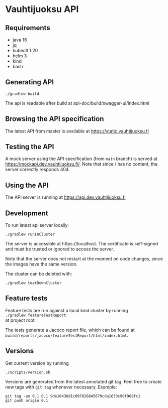 # Vauhtijuoksu API

## Requirements
* java 16
* jq
* kubectl 1.20
* helm 3
* kind
* bash

## Generating API
```shell
./gradlew build
```
The api is readable after build at api-doc/build/swagger-ui/index.html

## Browsing the API specification
The latest API from master is available at https://static.vauhtijuoksu.fi

## Testing the API
A mock server using the API specification (from `main` branch) is served at https://mockapi.dev.vauhtijuoksu.fi/.
Note that since / has no content, the server correctly responds 404.

## Using the API
The API server is running at https://api.dev.vauhtijuoksu.fi

## Development
To run latest api server locally:
```shell
./gradlew runInCluster
```
The server is accessible at https://localhost. The certificate is self-signed and must be trusted or ignored 
to access the server.

Note that the server does not restart at the moment on code changes, since the images have the same version.

The cluster can be deleted with:
```shell
./gradlew tearDownCluster
```

## Feature tests

Feature tests are run against a local kind cluster by running \
`./gradlew featureTestReport` \
at project root.

The tests generate a Jacoco report file, which can be found at
`build/reports/jacoco/featureTestReport/html/index.html`.

## Versions
Get current version by running
```shell
./scripts/version.sh
```

Versions are generated from the latest annotated git tag.
Feel free to create new tags with `git tag` whenever necessary.
Example:
```shell
git tag -am 0.1 0.1 9de10436d1c097826845679cda1633c90f968fc1
git push origin 0.1
```
